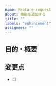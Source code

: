 ```yaml
---
name: Feature request
about: 機能を追加する
title: ""
labels: "enhancement"
assignees: ""
---
```


## 目的・概要

<!-- どんな機能を追加するのか, なぜ追加するのかを記述する -->

## 変更点

<!-- ソースコードに加えた変更点を機能ごとに ToDo 形式で記述する -->

- [ ]
